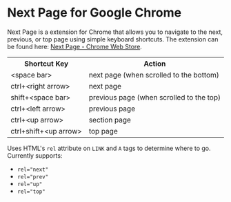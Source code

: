 Next Page for Google Chrome
=======================

Next Page is a extension for Chrome that allows you to navigate to the next, previous, 
or top page using simple keyboard shortcuts. The extension can be found here: 
<a href="https://chrome.google.com/webstore/detail/ioogigbgjmadikfocfdmmdlghogaehca/details">Next Page - Chrome Web Store</a>.

<table>
  <tr>
    <th>Shortcut Key</th>
    <th>Action</th>
  </tr>
  <tr>
    <td>&lt;space bar&gt;</td>
    <td>next page (when scrolled to the bottom)</td>
  </tr>
  <tr>
    <td>ctrl+&lt;right arrow&gt;</td>
    <td>next page</td>
  </tr>
  <tr>
    <td>shift+&lt;space bar&gt;</td>
    <td>previous page (when scrolled to the top)</td>
  </tr>
  <tr>
    <td>ctrl+&lt;left arrow&gt;</td>
    <td>previous page</td>
  </tr>
  <tr>
    <td>ctrl+&lt;up arrow&gt;</td>
    <td>section page</td>
  </tr>
  <tr>
    <td>ctrl+shift+&lt;up arrow&gt;</td>
    <td>top page</td>
  </tr>
</table>

Uses HTML's `rel` attribute on `LINK` and `A` tags to determine where to go. Currently supports:
 * `rel="next"`
 * `rel="prev"`
 * `rel="up"`
 * `rel="top"`
